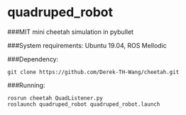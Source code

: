 # quadruped_robot

###MIT mini cheetah simulation in pybullet

###System requirements:
Ubuntu 19.04, ROS Mellodic  

###Dependency:
```
git clone https://github.com/Derek-TH-Wang/cheetah.git
```

###Running:
```
rosrun cheetah QuadListener.py
roslaunch quadruped_robot quadruped_robot.launch
```
